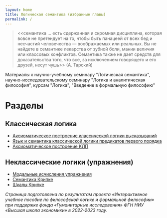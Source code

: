```yaml
---
layout: home
title: Логическая семантика (избранные главы)
permalink: /
---
```

> <<семантика ... есть сдержанная и скромная дисциплина, которая вовсе не претендует на то, чтобы быть панацеей от всех бед и несчастий человечества — воображаемых или реальных. Вы не найдете в семантике лекарства от зубной боли, мании величия или классовых конфликтов. Семантика также не дает средств для доказательства того, что все, за исключением говорящего и его друзей, несут чушь>> (А. Тарский)

Материалы к научно-учебному семинару "Логическая семантика", научно-исследовательскому семинару "Логика и аналитическая философия", курсам "Логика", "Введение в формальную философию"

# Разделы 

## Классическая логика 
- [Аксиоматическое построение классической логики высказываний](https://vdolgorukov.github.io/logic-course/pages/1_CPL/1_Axiomatics/)
- [Язык и семантика классической логики предикатов первого порядка](https://vdolgorukov.github.io/logic-course/pages/2_FOL/2_FOL/)
- [Аксиоматическое построение КЛП](https://vdolgorukov.github.io/logic-course/pages/2_FOL/3_Axiomatics_FOL/)

## Неклассические логики (упражнения)
- [Модальные исчисления упражнения](https://vdolgorukov.github.io/logic-course/pages/3_Modal_Logic/5_Axiomatics/)
- [Семантика Крипке](https://vdolgorukov.github.io/logic-course/pages/3_Modal_Logic/6_Kripke_Semantics/)
- [Шкалы Крипке](https://vdolgorukov.github.io/logic-course/pages/3_Modal_Logic/7_frames/)

*Страница подготовлена по результатам проекта «Интерактивное учебное пособие по философской логике и формальной философии» при поддержке фонда «Гуманитарные исследования» ФГН НИУ «Высшая школа экономики» в 2022-2023 году*.



